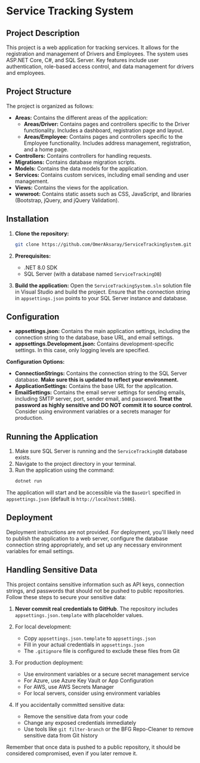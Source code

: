 # Service Tracking System

## Project Description

This project is a web application for tracking services.  It allows for the registration and management of Drivers and Employees.  The system uses ASP.NET Core, C#, and SQL Server. Key features include user authentication, role-based access control, and data management for drivers and employees.

## Project Structure

The project is organized as follows:

- **Areas:** Contains the different areas of the application:
    - **Areas/Driver:** Contains pages and controllers specific to the Driver functionality.  Includes a dashboard, registration page and layout.
    - **Areas/Employee:** Contains pages and controllers specific to the Employee functionality.  Includes address management, registration, and a home page.  
- **Controllers:** Contains controllers for handling requests.
- **Migrations:** Contains database migration scripts.
- **Models:** Contains the data models for the application.
- **Services:** Contains custom services, including email sending and user management.
- **Views:** Contains the views for the application.
- **wwwroot:** Contains static assets such as CSS, JavaScript, and libraries (Bootstrap, jQuery, and jQuery Validation).


## Installation

1. **Clone the repository:**
   ```bash
   git clone https://github.com/OmerAksaray/ServiceTrackingSystem.git
   ```

2. **Prerequisites:**
   - .NET 8.0 SDK
   - SQL Server (with a database named `ServiceTrackingDB`)

3. **Build the application:**
   Open the `ServiceTrackingSystem.sln` solution file in Visual Studio and build the project.  Ensure that the connection string in `appsettings.json` points to your SQL Server instance and database.

## Configuration

- **appsettings.json:** Contains the main application settings, including the connection string to the database, base URL, and email settings.
- **appsettings.Development.json:** Contains development-specific settings.  In this case, only logging levels are specified.

**Configuration Options:**

- **ConnectionStrings:** Contains the connection string to the SQL Server database.  **Make sure this is updated to reflect your environment.**
- **ApplicationSettings:** Contains the base URL for the application.
- **EmailSettings:** Contains the email server settings for sending emails, including SMTP server, port, sender email, and password.  **Treat the password as highly sensitive and DO NOT commit it to source control.**  Consider using environment variables or a secrets manager for production.


## Running the Application

1. Make sure SQL Server is running and the `ServiceTrackingDB` database exists.
2. Navigate to the project directory in your terminal.
3. Run the application using the command:
   ```bash
   dotnet run
   ```
The application will start and be accessible via the `BaseUrl` specified in `appsettings.json` (default is `http://localhost:5086`).

## Deployment

Deployment instructions are not provided.  For deployment, you'll likely need to publish the application to a web server, configure the database connection string appropriately, and set up any necessary environment variables for email settings.

## Handling Sensitive Data

This project contains sensitive information such as API keys, connection strings, and passwords that should not be pushed to public repositories. Follow these steps to secure your sensitive data:

1. **Never commit real credentials to GitHub**. The repository includes `appsettings.json.template` with placeholder values.

2. For local development:
   - Copy `appsettings.json.template` to `appsettings.json`
   - Fill in your actual credentials in `appsettings.json`
   - The `.gitignore` file is configured to exclude these files from Git

3. For production deployment:
   - Use environment variables or a secure secret management service
   - For Azure, use Azure Key Vault or App Configuration
   - For AWS, use AWS Secrets Manager
   - For local servers, consider using environment variables

4. If you accidentally committed sensitive data:
   - Remove the sensitive data from your code
   - Change any exposed credentials immediately
   - Use tools like `git filter-branch` or the BFG Repo-Cleaner to remove sensitive data from Git history

Remember that once data is pushed to a public repository, it should be considered compromised, even if you later remove it.
